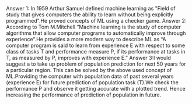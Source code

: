Answer 1: In 1959 Arthur Samuel defined machine learning as "Field of study that gives computers the ability to learn without being explicitly programmed".He proved concepts of ML using a checker game.
Answer 2: According to Tom M.Mitchell “Machine learning is the study of computer algorithms that allow computer programs to automatically improve through experience".He provides a more modern way to describe ML as “A computer program is said to learn from experience E with respect to some class of tasks T and performance measure P, if its performance at tasks in T, as measured by P, improves with experience E.”
Answer 3:I would suggest a to take up problem of population prediction for next 50 years for a particular region. This can be solved by the above used concept of ML.Providing the computer with population data of past several years (experience E) for future prediction of population task (T).We check the performance P and observe it getting accurate with a plotted trend. Hence increasing the performance of prediction of population in future.
